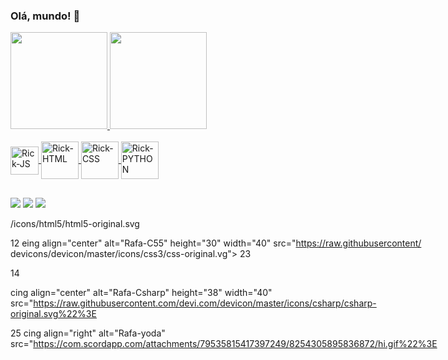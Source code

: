 ### Olá, mundo! 👋

<div>
  <a href="https://github.com/ricardomartino">
  <img height=155em src="https://github-readme-stats.vercel.app/api?username=ricardomartino&theme=tokyonight"/>
  <img height=155em src="https://github-readme-stats.vercel.app/api/top-langs/?username=ricardomartino&layout=compact&theme=tokyonight"/>
</div>
  
<div style="display: inline-block"><br>
  <img align="center" alt="Rick-JS" height="45" width="45" src="https://cdn.jsdelivr.net/gh/devicons/devicon/icons/javascript/javascript-plain.svg"/>
  <img align="center" alt="Rick-HTML" height="60" width="60" src="https://cdn.jsdelivr.net/gh/devicons/devicon/icons/html5/html5-plain-wordmark.svg"/>
  <img align="center" alt="Rick-CSS" height="60" width="60" src="https://cdn.jsdelivr.net/gh/devicons/devicon/icons/css3/css3-plain-wordmark.svg"/>
  <img align="center" alt="Rick-PYTHON" height="60" width="60" src="https://cdn.jsdelivr.net/gh/devicons/devicon/icons/python/python-original.svg"/>
<div>

##
  
<div>
  <a href = "ric.martinodev@gmail.com"><img src="https://img.shields.io/badge/Gmail-D14836?style=for-the-badge&logo=gmail&logoColor=white" target="_blank"></a>
  <a href = "https://www.instagram.com/rick.martinoo/"><img src="https://img.shields.io/badge/Instagram-E4405F?style=for-the-badge&logo=instagram&logoColor=white" target="_blank"></a>
  <a href = "https://twitter.com/ricmartinno"><img src="https://img.shields.io/badge/Twitter-1DA1F2?style=for-the-badge&logo=twitter&logoColor=white" target="_blank"></a>
</div>

/icons/html5/html5-original.svg

12 eing align="center" alt="Rafa-C55" height="30" width="40" src="https://raw.githubusercontent/ devicons/devicon/master/icons/css3/css-original.vg"> 23 <ing align="center" alt="Rafa-Python" height="38" width="40" src="https://raw.githubusercont/ devicons/devicon/master/icons/python/python-original.svg">

14

cing align="center" alt="Rafa-Csharp" height="38" width="40" src="https://raw.githubusercontent.com/devi.com/devicon/master/icons/csharp/csharp-original.svg%22%3E

25 cing align="right" alt="Rafa-yoda" src="https://com.scordapp.com/attachments/79535815417397249/8254305895836872/hi.gif%22%3E
